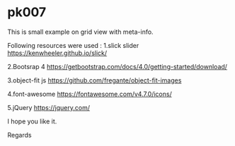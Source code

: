 # pk007

This is small example on grid view with meta-info.

Following resources were used :
1.slick slider
https://kenwheeler.github.io/slick/

2.Bootsrap 4
https://getbootstrap.com/docs/4.0/getting-started/download/

3.object-fit js
https://github.com/fregante/object-fit-images

4.font-awesome
https://fontawesome.com/v4.7.0/icons/

5.jQuery
https://jquery.com/

I hope you like it.

Regards
